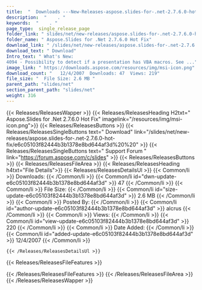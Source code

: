 ```yaml
---
title:  "  Downloads ---New-Releases-aspose.slides-for-.net-2.7.6.0-hot-fix . " 
description:  "    . " 
keywords:  "    . " 
page_type:  single_release_page
folder_link: " slides/net/new-releases/aspose.slides-for-.net-2.7.6.0-hot-fix/"
folder_name: " Aspose.Slides for .Net 2.7.6.0 Hot Fix"
download_link: " /slides/net/new-releases/aspose.slides-for-.net-2.7.6.0-hot-fix/e6c05103f82444b3b1378e8bd644af3d"
download_text: " Download"
Intro_text: " What's New:
4094 - Possibility to detect if a presentation has VBA macros. See ..."
image_link: " https://downloads.aspose.com/resources/img/msi-icon.png"
download_count: "   12/4/2007  Downloads: 47  Views: 219"
file_size: "  File Size: 2.6 MB "
parent_path: "slides/net"
section_parent_path: "slides/net"
weight: 316 
---
```


{{< Releases/ReleasesWapper >}}
  {{< Releases/ReleasesHeading H2txt=" Aspose.Slides for .Net 2.7.6.0 Hot Fix" imagelink="/resources/img/msi-icon.png">}}
  {{< Releases/ReleasesButtons >}}
    {{< Releases/ReleasesSingleButtons text=" Download" link="/slides/net/new-releases/aspose.slides-for-.net-2.7.6.0-hot-fix/e6c05103f82444b3b1378e8bd644af3d%20%20" >}}
    {{< Releases/ReleasesSingleButtons text=" Support Forum " link="https://forum.aspose.com/c/slides" >}}
  {{< Releases/ReleasesButtons >}}
  {{< Releases/ReleasesFileArea >}}
    {{< Releases/ReleasesHeading h4txt="File Details">}}
    {{< Releases/ReleasesDetailsUl >}}
            {{< Common/li  >}} Downloads: {{< /Common/li >}} 
      {{< Common/li id="dwn-update-e6c05103f82444b3b1378e8bd644af3d" >}} 47 {{< /Common/li >}} 
      {{< Common/li  >}} File Size: {{< /Common/li >}} 
      {{< Common/li id="size-update-e6c05103f82444b3b1378e8bd644af3d" >}} 2.6 MB {{< /Common/li >}} 
      {{< Common/li  >}} Posted By: {{< /Common/li >}} 
      {{< Common/li id="author-update-e6c05103f82444b3b1378e8bd644af3d" >}} alcrus {{< /Common/li >}} 
      {{< Common/li  >}} Views: {{< /Common/li >}} 
      {{< Common/li id="view-update-e6c05103f82444b3b1378e8bd644af3d" >}} 220 {{< /Common/li >}} 
      {{< Common/li  >}} Date Added: {{< /Common/li >}} 
      {{< Common/li id="added-update-e6c05103f82444b3b1378e8bd644af3d" >}} 12/4/2007 {{< /Common/li >}} 

    {{< /Releases/ReleasesDetailsUl >}}

  {{< Releases/ReleasesFileFeatures >}}
      
  {{< /Releases/ReleasesFileFeatures >}}
 {{< /Releases/ReleasesFileArea >}}
{{< /Releases/ReleasesWapper >}}


